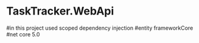 # TaskTracker.WebApi
#in this project used scoped  dependency injection
#entity frameworkCore
#net core 5.0
